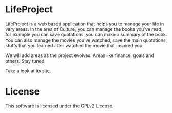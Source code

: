 # LifeProject

LifeProject is a web based application that helps you to manage your life in vary areas. In the area of Culture, you can manage the books you've read, for example you can save quotations, you can make a summary of the book. You can also manage the movies you've watched, save the main quotations, stuffs that you learned after watched the movie that inspired you.

We will add areas as the project evolves. Areas like finance, goals and others. Stay tuned.

Take a look at its [site](https://lifeprojectapp.com).

# License

This software is licensed under the GPLv2 License.
